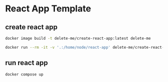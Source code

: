 # React App Template


## create react app
```bash
docker image build -t delete-me/create-react-app:latest delete-me

docker run --rm -it -v '.:/home/node/react-app' delete-me/create-react-app:latest
```


## run react app
```bash
docker compose up
```
